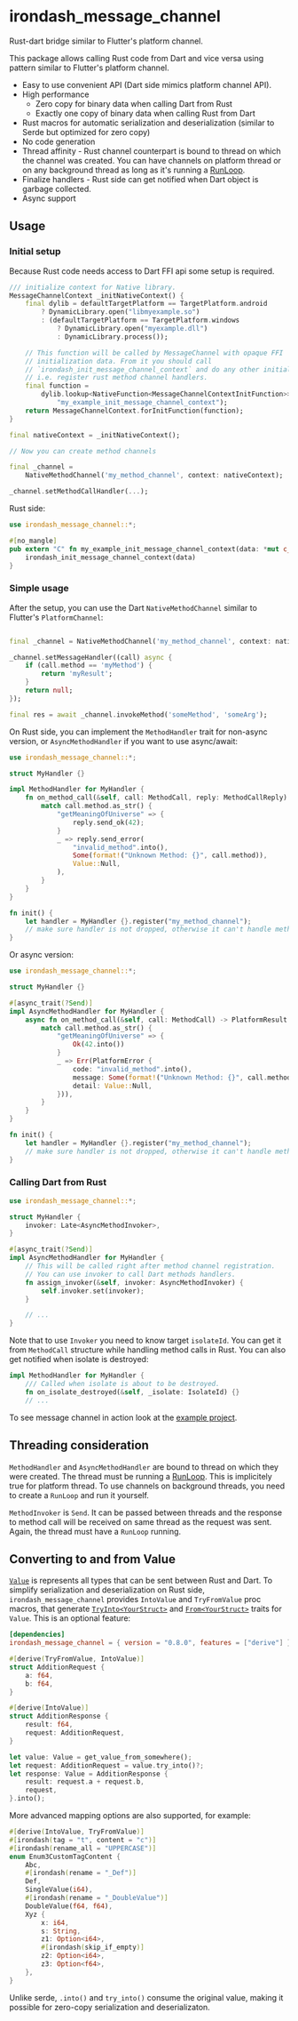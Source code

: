 # irondash_message_channel

Rust-dart bridge similar to Flutter's platform channel.

This package allows calling Rust code from Dart and vice versa using pattern similar
to Flutter's platform channel.

- Easy to use convenient API (Dart side mimics platform channel API).
- High performance
    - Zero copy for binary data when calling Dart from Rust
    - Exactly one copy of binary data when calling Rust from Dart
- Rust macros for automatic serialization and deserialization (similar to Serde but optimized for zero copy)
- No code generation
- Thread affinity - Rust channel counterpart is bound to thread on which the channel was created. You can have channels on platform thread or on any background thread as long as it's running a [RunLoop](https://github.com/irondash/irondash/tree/main/run_loop).
- Finalize handlers - Rust side can get notified when Dart object is garbage collected.
- Async support

## Usage

### Initial setup

Because Rust code needs access to Dart FFI api some setup is required.

```dart
/// initialize context for Native library.
MessageChannelContext _initNativeContext() {
    final dylib = defaultTargetPlatform == TargetPlatform.android
        ? DynamicLibrary.open("libmyexample.so")
        : (defaultTargetPlatform == TargetPlatform.windows
            ? DynamicLibrary.open("myexample.dll")
            : DynamicLibrary.process());

    // This function will be called by MessageChannel with opaque FFI
    // initialization data. From it you should call
    // `irondash_init_message_channel_context` and do any other initialization,
    // i.e. register rust method channel handlers.
    final function =
        dylib.lookup<NativeFunction<MessageChannelContextInitFunction>>(
            "my_example_init_message_channel_context");
    return MessageChannelContext.forInitFunction(function);
}

final nativeContext = _initNativeContext();

// Now you can create method channels

final _channel =
    NativeMethodChannel('my_method_channel', context: nativeContext);

_channel.setMethodCallHandler(...);
```

Rust side:

```rust
use irondash_message_channel::*;

#[no_mangle]
pub extern "C" fn my_example_init_message_channel_context(data: *mut c_void) -> FunctionResult {
    irondash_init_message_channel_context(data)
}
```

### Simple usage

After the setup, you can use the Dart `NativeMethodChannel` similar to Flutter's `PlatformChannel`:

```dart

final _channel = NativeMethodChannel('my_method_channel', context: nativeContext);

_channel.setMessageHandler((call) async {
    if (call.method == 'myMethod') {
        return 'myResult';
    }
    return null;
});

final res = await _channel.invokeMethod('someMethod', 'someArg');
```

On Rust side, you can implement the `MethodHandler` trait for non-async version, or `AsyncMethodHandler` if you want to use async/await:

```rust
use irondash_message_channel::*;

struct MyHandler {}

impl MethodHandler for MyHandler {
    fn on_method_call(&self, call: MethodCall, reply: MethodCallReply) {
        match call.method.as_str() {
            "getMeaningOfUniverse" => {
                reply.send_ok(42);
            }
            _ => reply.send_error(
                "invalid_method".into(),
                Some(format!("Unknown Method: {}", call.method)),
                Value::Null,
            ),
        }
    }
}

fn init() {
    let handler = MyHandler {}.register("my_method_channel");
    // make sure handler is not dropped, otherwise it can't handle method calls.
}

```

Or async version:

```rust
use irondash_message_channel::*;

struct MyHandler {}

#[async_trait(?Send)]
impl AsyncMethodHandler for MyHandler {
    async fn on_method_call(&self, call: MethodCall) -> PlatformResult {
        match call.method.as_str() {
            "getMeaningOfUniverse" => {
                Ok(42.into())
            }
            _ => Err(PlatformError {
                code: "invalid_method".into(),
                message: Some(format!("Unknown Method: {}", call.method)),
                detail: Value::Null,
            })),
        }
    }
}

fn init() {
    let handler = MyHandler {}.register("my_method_channel");
    // make sure handler is not dropped, otherwise it can't handle method calls.
}

```

### Calling Dart from Rust

```rust
use irondash_message_channel::*;

struct MyHandler {
    invoker: Late<AsyncMethodInvoker>,
}

#[async_trait(?Send)]
impl AsyncMethodHandler for MyHandler {
    // This will be called right after method channel registration.
    // You can use invoker to call Dart methods handlers.
    fn assign_invoker(&self, invoker: AsyncMethodInvoker) {
        self.invoker.set(invoker);
    }

    // ...
}

```

Note that to use `Invoker` you need to know target `isolateId`. You can get it from
`MethodCall` structure while handling method calls in Rust. You can also get notified
when isolate is destroyed:

```rust
impl MethodHandler for MyHandler {
    /// Called when isolate is about to be destroyed.
    fn on_isolate_destroyed(&self, _isolate: IsolateId) {}
    // ...
```

To see message channel in action look at the [example project](https://github.com/irondash/irondash/message_channel/dart/example).

## Threading consideration

`MethodHandler` and `AsyncMethodHandler` are bound to thread on which they were created. The thread must be running a [RunLoop](https://github.com/irondash/irondash/tree/message_channel_example/run_loop). This is implicitely true for platform thread. To use channels on background threads, you need to create a `RunLoop` and run it yourself.

`MethodInvoker` is `Send`. It can be passed between threads and the response to method call will be received on same thread as the request was sent. Again, the thread must have a `RunLoop` running.

## Converting to and from Value

[`Value`](https://github.com/irondash/irondash/blob/message_channel_example/message_channel/rust/src/value.rs) is represents all types that can be sent between Rust and Dart. To simplify serialization and deserialization on Rust side, `irondash_message_channel` provides `IntoValue` and `TryFromValue` proc macros, that generate [`TryInto<YourStruct>`](https://doc.rust-lang.org/std/convert/trait.TryInto.html) and [`From<YourStruct>`](https://doc.rust-lang.org/std/convert/trait.From.html) traits for `Value`. This is an optional feature:

```toml
[dependencies]
irondash_message_channel = { version = "0.8.0", features = ["derive"] }
```

```rust
#[derive(TryFromValue, IntoValue)]
struct AdditionRequest {
    a: f64,
    b: f64,
}

#[derive(IntoValue)]
struct AdditionResponse {
    result: f64,
    request: AdditionRequest,
}

let value: Value = get_value_from_somewhere();
let request: AdditionRequest = value.try_into()?;
let response: Value = AdditionResponse {
    result: request.a + request.b,
    request,
}.into();
```

More advanced mapping options are also supported, for example:

```rust
#[derive(IntoValue, TryFromValue)]
#[irondash(tag = "t", content = "c")]
#[irondash(rename_all = "UPPERCASE")]
enum Enum3CustomTagContent {
    Abc,
    #[irondash(rename = "_Def")]
    Def,
    SingleValue(i64),
    #[irondash(rename = "_DoubleValue")]
    DoubleValue(f64, f64),
    Xyz {
        x: i64,
        s: String,
        z1: Option<i64>,
        #[irondash(skip_if_empty)]
        z2: Option<i64>,
        z3: Option<f64>,
    },
}
```

Unlike serde, `.into()` and `try_into()` consume the original value, making it possible for zero-copy serialization and deserializaton.
